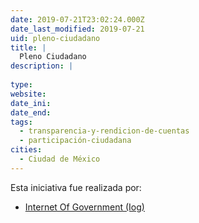 ```yaml
---
date: 2019-07-21T23:02:24.000Z
date_last_modified: 2019-07-21
uid: pleno-ciudadano
title: |
  Pleno Ciudadano
description: |
  
type: 
website: 
date_ini: 
date_end: 
tags:
  - transparencia-y-rendicion-de-cuentas
  - participación-ciudadana
cities: 
  - Ciudad de México
---
```


Esta iniciativa fue realizada por:

- [Internet Of Government (Iog)](/organizaciones/internet-of-government-iog)
